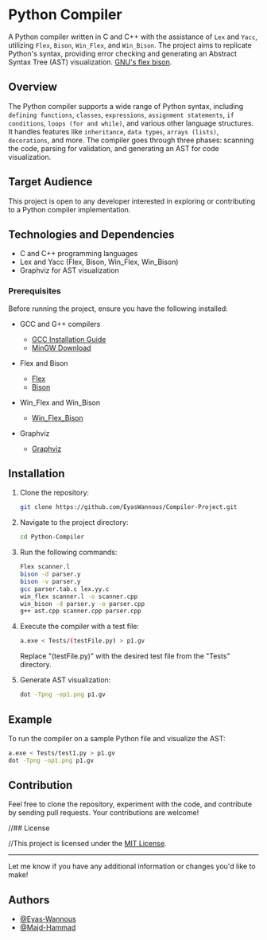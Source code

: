 # Python Compiler

A Python compiler written in C and C++ with the assistance of `Lex` and `Yacc`, utilizing `Flex`, `Bison`, `Win_Flex`, and `Win_Bison`. The project aims to replicate Python's syntax, providing error checking and generating an Abstract Syntax Tree (AST) visualization. [GNU's flex bison](https://www.gnu.org/software/bison/manual/).

## Overview

The Python compiler supports a wide range of Python syntax, including `defining functions`, `classes`, `expressions`, `assignment statements`, `if conditions`, `loops (for and while)`, and various other language structures. It handles features like `inheritance`, `data types`, `arrays (lists)`, `decorations`, and more. The compiler goes through three phases: scanning the code, parsing for validation, and generating an AST for code visualization.

## Target Audience

This project is open to any developer interested in exploring or contributing to a Python compiler implementation.

## Technologies and Dependencies

- C and C++ programming languages
- Lex and Yacc (Flex, Bison, Win_Flex, Win_Bison)
- Graphviz for AST visualization

### Prerequisites

Before running the project, ensure you have the following installed:

- GCC and G++ compilers
  - [GCC Installation Guide](https://gcc.gnu.org/install/index.html)
  - [MinGW Download](https://www.mingw-w64.org/downloads/)

- Flex and Bison
  - [Flex](https://gnuwin32.sourceforge.net/packages/flex.htm)
  - [Bison](https://gnuwin32.sourceforge.net/packages/bison.htm)

- Win_Flex and Win_Bison
  - [Win_Flex_Bison](https://sourceforge.net/projects/winflexbison/)

- Graphviz
  - [Graphviz](https://www.graphviz.org/download/)

## Installation

1. Clone the repository:

    ```bash
    git clone https://github.com/EyasWannous/Compiler-Project.git
    ```

2. Navigate to the project directory:

    ```bash
    cd Python-Compiler
    ```

3. Run the following commands:

    ```bash
    Flex scanner.l
    bison -d parser.y
    bison -v parser.y
    gcc parser.tab.c lex.yy.c
    win_flex scanner.l -o scanner.cpp
    win_bison -d parser.y -o parser.cpp
    g++ ast.cpp scanner.cpp parser.cpp
    ```

4. Execute the compiler with a test file:

    ```bash
    a.exe < Tests/(testFile.py) > p1.gv
    ```

    Replace "(testFile.py)" with the desired test file from the "Tests" directory.

5. Generate AST visualization:

    ```bash
    dot -Tpng -op1.png p1.gv
    ```

## Example

To run the compiler on a sample Python file and visualize the AST:

```bash
a.exe < Tests/test1.py > p1.gv
dot -Tpng -op1.png p1.gv
```

## Contribution

Feel free to clone the repository, experiment with the code, and contribute by sending pull requests. Your contributions are welcome!

//## License

//This project is licensed under the [MIT License](LICENSE).

---

Let me know if you have any additional information or changes you'd like to make!
## Authors
- [@Eyas-Wannous](https://github.com/EyasWannous)
- [@Majd-Hammad](https://github.com/Majdham000)
